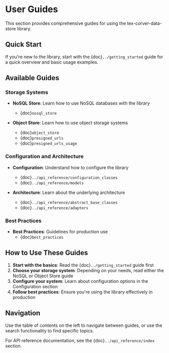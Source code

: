 # User Guides

This section provides comprehensive guides for using the tex-corver-data-store library.

## Quick Start

If you're new to the library, start with the {doc}`../getting_started` guide for a quick overview and basic usage examples.

## Available Guides

### Storage Systems

- **NoSQL Store**: Learn how to use NoSQL databases with the library
  - {doc}`nosql_store`

- **Object Store**: Learn how to use object storage systems
  - {doc}`object_store`
  - {doc}`presigned_urls`
  - {doc}`presigned_urls_usage`

### Configuration and Architecture

- **Configuration**: Understand how to configure the library
  - {doc}`../api_reference/configuration_classes`
  - {doc}`../api_reference/models`

- **Architecture**: Learn about the underlying architecture
  - {doc}`../api_reference/abstract_base_classes`
  - {doc}`../api_reference/adapters`

### Best Practices

- **Best Practices**: Guidelines for production use
  - {doc}`best_practices`

## How to Use These Guides

1. **Start with the basics**: Read the {doc}`../getting_started` guide first
2. **Choose your storage system**: Depending on your needs, read either the NoSQL or Object Store guide
3. **Configure your system**: Learn about configuration options in the Configuration section
4. **Follow best practices**: Ensure you're using the library effectively in production

## Navigation

Use the table of contents on the left to navigate between guides, or use the search functionality to find specific topics.

For API reference documentation, see the {doc}`../api_reference/index` section.